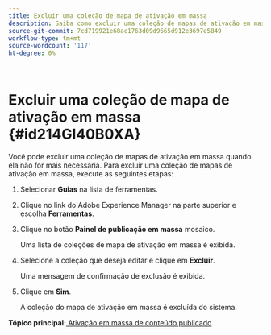 ```yaml
---
title: Excluir uma coleção de mapa de ativação em massa
description: Saiba como excluir uma coleção de mapas de ativação em massa
source-git-commit: 7cd719921e68ac1763d09d9665d912e3697e5849
workflow-type: tm+mt
source-wordcount: '117'
ht-degree: 0%

---
```



# Excluir uma coleção de mapa de ativação em massa {#id214GI40B0XA}

Você pode excluir uma coleção de mapas de ativação em massa quando ela não for mais necessária. Para excluir uma coleção de mapas de ativação em massa, execute as seguintes etapas:

1. Selecionar **Guias** na lista de ferramentas.

1. Clique no link do Adobe Experience Manager na parte superior e escolha **Ferramentas**.

1. Clique no botão **Painel de publicação em massa** mosaico.

   Uma lista de coleções de mapa de ativação em massa é exibida.

1. Selecione a coleção que deseja editar e clique em **Excluir**.

   Uma mensagem de confirmação de exclusão é exibida.

1. Clique em **Sim**.

   A coleção do mapa de ativação em massa é excluída do sistema.


**Tópico principal:**[ Ativação em massa de conteúdo publicado](conf-bulk-activation.md)

